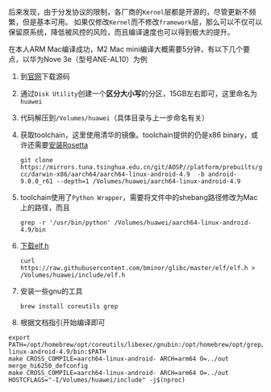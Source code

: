 后来发现，由于分发协议的限制，各厂商的`Kernel`层都是开源的，尽管更新不频繁，但是基本可用。
如果仅修改`Kernel`而不修改`framework`层，那么可以不仅可以保留原系统，降低被风控的风险，而且编译速度也可以得到极大的提升。

在本人ARM Mac编译成功，M2 Mac mini编译大概需要5分钟，有以下几个要点，以华为Nove 3e（型号ANE-AL10）为例
1. 到[官网](https://consumer.huawei.com/en/opensource/detail/?siteCode=worldwide&keywords=ANE&fileType=openSourceSoftware&pageSize=10&curPage=1)下载源码
2. 通过`Disk Utility`创建一个**区分大小写**的分区，15GB左右即可，这里命名为`huawei`
3. 代码解压到`/Volumes/huawei`（具体目录与上一步命名有关）
4. 获取toolchain，这里使用清华的镜像。toolchain提供的仍是x86 binary，或许还需要[安装Rosetta](https://support.apple.com/HT211861)
   
   `git clone https://mirrors.tuna.tsinghua.edu.cn/git/AOSP//platform/prebuilts/gcc/darwin-x86/aarch64/aarch64-linux-android-4.9  -b android-9.0.0_r61 --depth=1 /Volumes/huawei/aarch64-linux-android-4.9`

5. toolchain使用了`Python Wrapper`，需要将文件中的shebang路径修改为Mac上的路径，而且

    `grep -r '/usr/bin/python' /Volumes/huawei/aarch64-linux-android-4.9/bin`

6. [下载elf.h](https://ixx.life/notes/cross-compile-linux-on-macos/)

    `curl https://raw.githubusercontent.com/bminor/glibc/master/elf/elf.h >  /Volumes/huawei/include/elf.h`

7. 安装一些gnu的工具

   `brew install coreutils grep`

8. 根据文档指引开始编译即可

````
export PATH=/opt/homebrew/opt/coreutils/libexec/gnubin:/opt/homebrew/opt/grep/libexec/gnubin:/Volumes/huawei/aarch64-linux-android-4.9/bin:$PATH
make CROSS_COMPILE=aarch64-linux-android- ARCH=arm64 O=../out merge_hi6250_defconfig
make CROSS_COMPILE=aarch64-linux-android- ARCH=arm64 O=../out HOSTCFLAGS="-I/Volumes/huawei/include" -j$(nproc)
````

